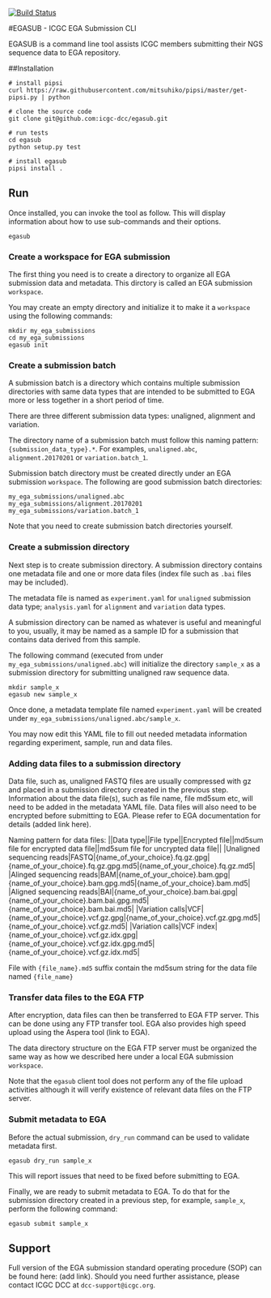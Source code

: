 [![Build Status](https://travis-ci.org/icgc-dcc/egasub.png)](https://travis-ci.org/icgc-dcc/egasub)

#EGASUB - ICGC EGA Submission CLI

EGASUB is a command line tool assists ICGC members submitting their NGS sequence data to EGA repository.


##Installation

```
# install pipsi
curl https://raw.githubusercontent.com/mitsuhiko/pipsi/master/get-pipsi.py | python

# clone the source code
git clone git@github.com:icgc-dcc/egasub.git

# run tests
cd egasub
python setup.py test

# install egasub
pipsi install .
```

## Run

Once installed, you can invoke the tool as follow. This will display information about how to use sub-commands and their options.
```
egasub
```

### Create a workspace for EGA submission

The first thing you need is to create a directory to organize all EGA submission data and metadata. This dirctory is called an EGA submission `workspace`.

You may create an empty directory and initialize it to make it a `workspace` using the following commands:
```
mkdir my_ega_submissions
cd my_ega_submissions
egasub init
```

### Create a submission batch

A submission batch is a directory which contains multiple submission directories with same data types that are intended to be submitted to EGA more or less together in a short period of time.

There are three different submission data types: unaligned, alignment and variation.

The directory name of a submission batch must follow this naming pattern: `{submission_data_type}.*`. For examples, `unaligned.abc`, `alignment.20170201` or `variation.batch_1`.

Submission batch directory must be created directly under an EGA submission `workspace`. The following are good submission batch directories:
```
my_ega_submissions/unaligned.abc
my_ega_submissions/alignment.20170201
my_ega_submissions/variation.batch_1
```
Note that you need to create submission batch directories yourself.

### Create a submission directory

Next step is to create submission directory. A submission directory contains one metadata file and one or more data files (index file such as `.bai` files may be included).

The metadata file is named as `experiment.yaml` for `unaligned` submission data type; `analysis.yaml` for `alignment` and `variation` data types.

A submission directory can be named as whatever is useful and meaningful to you, usually, it may be named as a sample ID for a submission that contains data derived from this sample.

The following command (executed from under `my_ega_submissions/unaligned.abc`) will initialize the directory `sample_x` as a submission directory for submitting unaligned raw sequence data.
```
mkdir sample_x
egasub new sample_x
```

Once done, a metadata template file named `experiment.yaml` will be created under `my_ega_submissions/unaligned.abc/sample_x`.

You may now edit this YAML file to fill out needed metadata information regarding experiment, sample, run and data files.

### Adding data files to a submission directory
Data file, such as, unaligned FASTQ files are usually compressed with gz and placed in a submission directory created in the previous step. Information about the data file(s), such as file name, file md5sum etc, will need to be added in the metadata YAML file. Data files will also need to be encrypted before submitting to EGA. Please refer to EGA documentation for details (added link here).

Naming pattern for data files:
||Data type||File type||Encrypted file||md5sum file for encrypted data file||md5sum file for uncrypted data file||
|Unaligned sequencing reads|FASTQ|{name_of_your_choice}.fq.gz.gpg|{name_of_your_choice}.fq.gz.gpg.md5|{name_of_your_choice}.fq.gz.md5|
|Alinged sequencing reads|BAM|{name_of_your_choice}.bam.gpg|{name_of_your_choice}.bam.gpg.md5|{name_of_your_choice}.bam.md5|
|Aligned sequencing reads|BAI|{name_of_your_choice}.bam.bai.gpg|{name_of_your_choice}.bam.bai.gpg.md5|{name_of_your_choice}.bam.bai.md5|
|Variation calls|VCF|{name_of_your_choice}.vcf.gz.gpg|{name_of_your_choice}.vcf.gz.gpg.md5|{name_of_your_choice}.vcf.gz.md5|
|Variation calls|VCF index|{name_of_your_choice}.vcf.gz.idx.gpg|{name_of_your_choice}.vcf.gz.idx.gpg.md5|{name_of_your_choice}.vcf.gz.idx.md5|

File with `{file_name}.md5` suffix contain the md5sum string for the data file named `{file_name}`

### Transfer data files to the EGA FTP
After encryption, data files can then be transferred to EGA FTP server. This can be done using any FTP transfer tool. EGA also provides high speed upload using the Aspera tool (link to EGA).

The data directory structure on the EGA FTP server must be organized the same way as how we described here under a local EGA submission `workspace`.

Note that the `egasub` client tool does not perform any of the file upload activities although it will verify existence of relevant data files on the FTP server.

### Submit metadata to EGA

Before the actual submission, `dry_run` command can be used to validate metadata first.
```
egasub dry_run sample_x
```
This will report issues that need to be fixed before submitting to EGA.

Finally, we are ready to submit metadata to EGA. To do that for the submission directory created in a previous step, for example, `sample_x`, perform the following command:
```
egasub submit sample_x
```

## Support

Full version of the EGA submission standard operating procedure (SOP) can be found here: (add link). Should you need further assistance, please contact ICGC DCC at `dcc-support@icgc.org`.


